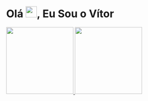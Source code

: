 <h1 align="left">
  Olá <img src="https://media.giphy.com/media/hvRJCLFzcasrR4ia7z/giphy.gif" width="30px">, Eu Sou o Vítor
</h1>

<div>
  <a href="https://beacons.ai/Vitor-DBelo">
    <img height="180em" src="https://github-readme-stats.vercel.app/api?username=Vitor-DBelo&show_icons=true&theme=tokyonight&include_all_commits=true&count_private=true" />
    <img height="180em" src="https://github-readme-stats.vercel.app/api/top-langs/?username=Vitor-DBelo&layout=compact&langs_count=16&theme=tokyonight" />
  </a>
</div>
